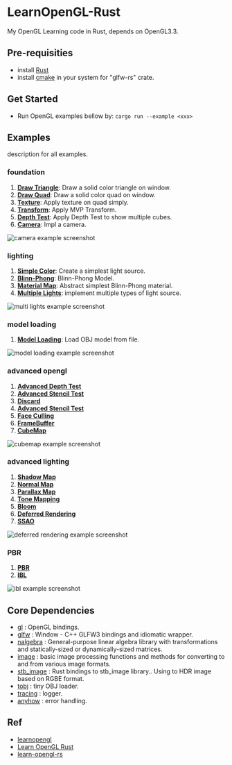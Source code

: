 # LearnOpenGL-Rust

My OpenGL Learning code in Rust, depends on OpenGL3.3.

## Pre-requisities

* install [Rust](https://www.rust-lang.org/tools/install)
* install [cmake](https://cmake.org/download/) in your system for "glfw-rs" crate.

## Get Started

* Run OpenGL examples bellow by: `cargo run --example <xxx>`

## Examples

description for all examples.

### foundation

1. [**Draw Triangle**](examples/foundation/001_draw_triangle.rs): Draw a solid color triangle on window.
2. [**Draw Quad**](examples/foundation/002_draw_quad.rs): Draw a solid color quad on window.
3. [**Texture**](examples/foundation/003_texture.rs): Apply texture on quad simply.
4. [**Transform**](examples/foundation/004_transform.rs): Apply MVP Transform.
5. [**Depth Test**](examples/foundation/005_depth_test.rs): Apply Depth Test to show multiple cubes.
6. [**Camera**](examples/foundation/006_camera.rs): Impl a camera.

![camera example screenshot](assets/img/camera_shot.png)

### lighting

1. [**Simple Color**](examples/lighting/007_simple_color.rs): Create a simplest light source.
2. [**Blinn-Phong**](examples/lighting/008_blinn_phong.rs): Blinn-Phong Model.
3. [**Material Map**](examples/lighting/009_material_map.rs): Abstract simplest Blinn-Phong material.
4. [**Multiple Lights**](examples/lighting/010_multi_lights.rs): implement multiple types of light source.

![multi lights example screenshot](assets/img/multi_lights_shot.png)

### model loading

1. [**Model Loading**](examples/model_loading/011_model_loading.rs): Load OBJ model from file.

![model loading example screenshot](assets/img/model_loading_shot.png)

### advanced opengl

1. [**Advanced Depth Test**](examples/advanced_opengl/012_advanced_depth_test.rs)
2. [**Advanced Stencil Test**](examples/advanced_opengl/013_advanced_stencil_test.rs)
3. [**Discard**](examples/advanced_opengl/014_discard.rs)
4. [**Advanced Stencil Test**](examples/advanced_opengl/015_blending.rs)
5. [**Face Culling**](examples/advanced_opengl/016_face_culling.rs)
6. [**FrameBuffer**](examples/advanced_opengl/017_frame_buffer.rs)
7. [**CubeMap**](examples/advanced_opengl/018_cube_map.rs)

![cubemap example screenshot](assets/img/cubemap_shot.png)

### advanced lighting

1. [**Shadow Map**](examples/advanced_lighting/019_shadow_mapping.rs)
2. [**Normal Map**](examples/advanced_lighting/020_normal_map.rs)
3. [**Parallax Map**](examples/advanced_lighting/021_parallax_map.rs)
4. [**Tone Mapping**](examples/advanced_lighting/022_tone_mapping.rs)
5. [**Bloom**](examples/advanced_lighting/023_bloom.rs)
6. [**Deferred Rendering**](examples/advanced_lighting/024_deferred_rendering.rs)
7. [**SSAO**](examples/advanced_lighting/025_ssao.rs)

![deferred rendering example screenshot](assets/img/deferred_rendering_shot.png)

### PBR

1. [**PBR**](examples/pbr/026_pbr_shading.rs)
2. [**IBL**](examples/pbr/027_ibl.rs)

![ibl example screenshot](assets/img/ibl_shot.png)

## Core Dependencies

* [gl](https://crates.io/crates/gl) : OpenGL bindings.
* [glfw](https://crates.io/crates/glfw) : Window - C++ GLFW3 bindings and idiomatic wrapper.
* [nalgebra](https://crates.io/crates/nalgebra) : General-purpose linear algebra library with transformations and statically-sized or dynamically-sized matrices.
* [image](https://crates.io/crates/image) : basic image processing functions and methods for converting to and from various image formats.
* [stb_image](https://crates.io/crates/stb_image) : Rust bindings to stb_image library.. Using to HDR image based on RGBE format.
* [tobj](https://crates.io/crates/tobj) : tiny OBJ loader.
* [tracing](https://crates.io/crates/tracing) : logger.
* [anyhow](https://crates.io/crates/anyhow) : error handling.

## Ref

* [learnopengl](https://learnopengl.com/)
* [Learn OpenGL Rust](https://rust-tutorials.github.io/learn-opengl/)
* [learn-opengl-rs](https://github.com/bwasty/learn-opengl-rs/)
